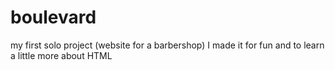 # boulevard
my first solo project (website for a barbershop)
I made it for fun and to learn a little more about HTML
